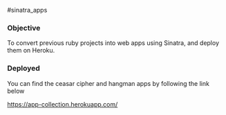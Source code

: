 #sinatra_apps

<h3>Objective</h3>
<p>To convert previous ruby projects into web apps using Sinatra, and deploy them on Heroku.</p>

<h3>Deployed</h3>
<p>You can find the ceasar cipher and hangman apps by following the link below</p>
<a href="https://app-collection.herokuapp.com/">https://app-collection.herokuapp.com/</a>
